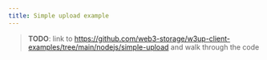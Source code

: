 ```yaml
---
title: Simple upload example
---
```


> **TODO**: link to https://github.com/web3-storage/w3up-client-examples/tree/main/nodejs/simple-upload and walk through the code
